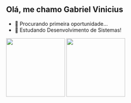 ## Olá, me chamo Gabriel Vinicius

- 🔭 Procurando primeira oportunidade...
- 🌱 Estudando Desenvolvimento de Sistemas!

<div>
  
  <img height="160em" src="https://github-readme-stats.vercel.app/api?username=GabrielGVCB&show_icons=true&theme=holi">
  <img height="160em" src="https://github-readme-stats.vercel.app/api/top-langs/?username=GabrielGVCB&layout=compact&theme=holi)](https://github.com/GabrielGVCB/github-readme-stats">
  
</div>
